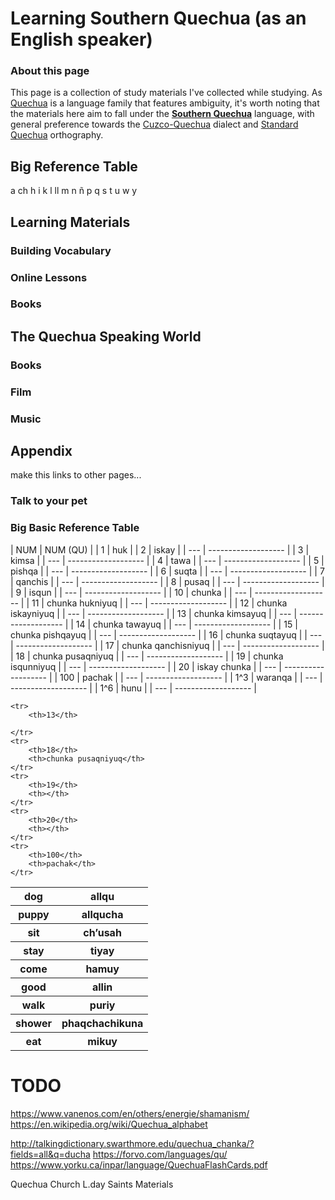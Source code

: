 # Learning Southern Quechua (as an English speaker)

### About this page

This page is a collection of study materials I've collected while studying. As [Quechua](https://en.wikipedia.org/wiki/Quechuan_languages) is a language family that features ambiguity, it's worth noting that the materials here aim to fall under the **[Southern Quechua](https://en.wikipedia.org/wiki/Southern_Quechua)** language, with general preference towards the [Cuzco-Quechua](https://en.wikipedia.org/wiki/Cuzco_Quechua_language) dialect and [Standard Quechua](https://en.wikipedia.org/wiki/Quechua_alphabet) orthography.

## Big Reference Table

a  ch  h  i  k  l  ll  m  n  ñ  p  q  s  t  u  w  y



## Learning Materials

### Building Vocabulary


### Online Lessons


### Books   


## The Quechua Speaking World






### Books




### Film



### Music


## Appendix

make this links to other pages...

### Talk to your pet

### Big Basic Reference Table

| NUM | NUM (QU)            |
|   1 | huk                 |
|   2 | iskay               |
| --- | ------------------- |
|   3 | kimsa               |
| --- | ------------------- |
|   4 | tawa                |
| --- | ------------------- |
|   5 | pishqa              |
| --- | ------------------- |
|   6 | suqta               |
| --- | ------------------- |
|   7 | qanchis             |
| --- | ------------------- |
|   8 | pusaq               |
| --- | ------------------- |
|   9 | isqun               |
| --- | ------------------- |
|  10 | chunka              |
| --- | ------------------- |
|  11 | chunka hukniyuq     |
| --- | ------------------- |
|  12 | chunka iskayniyuq   |
| --- | ------------------- |
|  13 | chunka kimsayuq     |
| --- | ------------------- |
|  14 | chunka tawayuq      |
| --- | ------------------- |
|  15 | chunka pishqayuq    |
| --- | ------------------- |
|  16 | chunka suqtayuq     |
| --- | ------------------- |
|  17 | chunka qanchisniyuq |
| --- | ------------------- |
|  18 | chunka pusaqniyuq   |
| --- | ------------------- |
|  19 | chunka isqunniyuq   |
| --- | ------------------- |
|  20 | iskay chunka        |
| --- | ------------------- |
| 100 | pachak              |
| --- | ------------------- |
| 1^3 | waranqa             |
| --- | ------------------- |
| 1^6 | hunu                |
| --- | ------------------- |


    <tr>
        <th>13</th>

    </tr> 
    <tr>
        <th>18</th>
        <th>chunka pusaqniyuq</th>
    </tr> 
    <tr>
        <th>19</th>
        <th></th>
    </tr> 
    <tr>
        <th>20</th>
        <th></th>
    </tr> 
    <tr>
        <th>100</th>
        <th>pachak</th>
    </tr> 
</table>

<table>
    <tr>
        <th>dog</th>
        <th>allqu</th>
    </tr>
    <tr>
        <th>puppy</th>
        <th>allqucha</th>
    </tr>
    <tr>
        <th>sit</th>
        <th>ch’usah</th>
    </tr>
    <tr>
        <th>stay</th>
        <th>tiyay</th>
    </tr>
    <tr>
        <th>come</th>
        <th>hamuy</th>
    </tr>
    <tr>
        <th>good</th>
        <th>allin</th>
    </tr>
    <tr>
        <th>walk</th>
        <th>puriy</th>
    </tr>
    <tr>
        <th>shower</th>
        <th>phaqchachikuna</th>
    </tr>
    <tr>
        <th>eat</th>
        <th>mikuy</th>
    </tr>
</table>

# TODO

https://www.vanenos.com/en/others/energie/shamanism/
https://en.wikipedia.org/wiki/Quechua_alphabet

http://talkingdictionary.swarthmore.edu/quechua_chanka/?fields=all&q=ducha
https://forvo.com/languages/qu/
https://www.yorku.ca/inpar/language/QuechuaFlashCards.pdf

Quechua Church L.day Saints Materials





